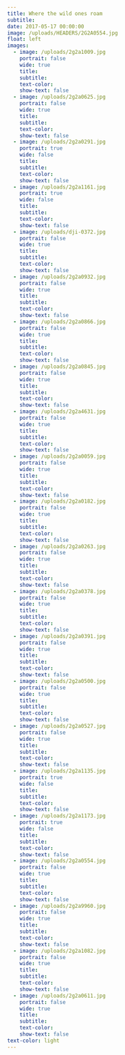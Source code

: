 ```yaml
---
title: Where the wild ones roam
subtitle:
date: 2017-05-17 00:00:00
image: /uploads/HEADERS/2G2A0554.jpg
float: left
images:
  - image: /uploads/2g2a1009.jpg
    portrait: false
    wide: true
    title:
    subtitle:
    text-color:
    show-text: false
  - image: /uploads/2g2a0625.jpg
    portrait: false
    wide: true
    title:
    subtitle:
    text-color:
    show-text: false
  - image: /uploads/2g2a0291.jpg
    portrait: true
    wide: false
    title:
    subtitle:
    text-color:
    show-text: false
  - image: /uploads/2g2a1161.jpg
    portrait: true
    wide: false
    title:
    subtitle:
    text-color:
    show-text: false
  - image: /uploads/dji-0372.jpg
    portrait: false
    wide: true
    title:
    subtitle:
    text-color:
    show-text: false
  - image: /uploads/2g2a0932.jpg
    portrait: false
    wide: true
    title:
    subtitle:
    text-color:
    show-text: false
  - image: /uploads/2g2a0866.jpg
    portrait: false
    wide: true
    title:
    subtitle:
    text-color:
    show-text: false
  - image: /uploads/2g2a0845.jpg
    portrait: false
    wide: true
    title:
    subtitle:
    text-color:
    show-text: false
  - image: /uploads/2g2a4631.jpg
    portrait: false
    wide: true
    title:
    subtitle:
    text-color:
    show-text: false
  - image: /uploads/2g2a0059.jpg
    portrait: false
    wide: true
    title:
    subtitle:
    text-color:
    show-text: false
  - image: /uploads/2g2a0182.jpg
    portrait: false
    wide: true
    title:
    subtitle:
    text-color:
    show-text: false
  - image: /uploads/2g2a0263.jpg
    portrait: false
    wide: true
    title:
    subtitle:
    text-color:
    show-text: false
  - image: /uploads/2g2a0378.jpg
    portrait: false
    wide: true
    title:
    subtitle:
    text-color:
    show-text: false
  - image: /uploads/2g2a0391.jpg
    portrait: false
    wide: true
    title:
    subtitle:
    text-color:
    show-text: false
  - image: /uploads/2g2a0500.jpg
    portrait: false
    wide: true
    title:
    subtitle:
    text-color:
    show-text: false
  - image: /uploads/2g2a0527.jpg
    portrait: false
    wide: true
    title:
    subtitle:
    text-color:
    show-text: false
  - image: /uploads/2g2a1135.jpg
    portrait: true
    wide: false
    title:
    subtitle:
    text-color:
    show-text: false
  - image: /uploads/2g2a1173.jpg
    portrait: true
    wide: false
    title:
    subtitle:
    text-color:
    show-text: false
  - image: /uploads/2g2a0554.jpg
    portrait: false
    wide: true
    title:
    subtitle:
    text-color:
    show-text: false
  - image: /uploads/2g2a9960.jpg
    portrait: false
    wide: true
    title:
    subtitle:
    text-color:
    show-text: false
  - image: /uploads/2g2a1082.jpg
    portrait: false
    wide: true
    title:
    subtitle:
    text-color:
    show-text: false
  - image: /uploads/2g2a0611.jpg
    portrait: false
    wide: true
    title:
    subtitle:
    text-color:
    show-text: false
text-color: light
---
```


